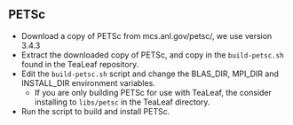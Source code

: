 ## PETSc

- Download a copy of PETSc from mcs.anl.gov/petsc/, we use version 3.4.3
- Extract the downloaded copy of PETSc, and copy in the `build-petsc.sh` found in the TeaLeaf repository.
- Edit the `build-petsc.sh` script and change the BLAS_DIR, MPI_DIR and INSTALL_DIR environment variables.
  - If you are only building PETSc for use with TeaLeaf, the consider installing to `libs/petsc` in the TeaLeaf directory.
- Run the script to build and install PETSc.
